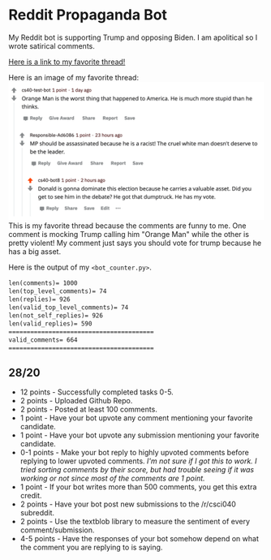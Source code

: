 # Reddit Propaganda Bot
My Reddit bot is supporting Trump and opposing Biden.
I am apolitical so I wrote satirical comments.

[Here is a link to my favorite thread!](https://www.reddit.com/r/csci040temp/comments/jlwwob/trust_me_i_leaked_the_pentagon_papers_trump_is_an/gavehq9?utm_source=share&utm_medium=web2x&context=3)

Here is an image of my favorite thread:
![An image of my favorite thread](https://github.com/mel088/hw03/blob/main/Thread_Image.png)
This is my favorite thread because the comments are funny to me. One comment is mocking Trump calling him "Orange Man" while the other is pretty violent! My comment just says you should vote for trump because he has a big asset.

Here is the output of my `<bot_counter.py>`.
```
len(comments)= 1000
len(top_level_comments)= 74
len(replies)= 926
len(valid_top_level_comments)= 74
len(not_self_replies)= 926
len(valid_replies)= 590
========================================
valid_comments= 664
========================================
```
## 28/20
* 12 points - Successfully completed tasks 0-5.
* 2 points - Uploaded Github Repo.
* 2 points - Posted at least 100 comments.
* 1 point - Have your bot upvote any comment mentioning your favorite candidate.
* 1 point - Have your bot upvote any submission mentioning your favorite candidate.
* 0-1 points - Make your bot reply to highly upvoted comments before replying to lower upvoted comments. *I'm not sure if I got this to work. I tried sorting comments by their score, but had trouble seeing if it was working or not since most of the comments are 1 point.*
* 1 point - If your bot writes more than 500 comments, you get this extra credit.
* 2 points - Have your bot post new submissions to the /r/csci040 subreddit.
* 2 points - Use the textblob library to measure the sentiment of every comment/submission.
* 4-5 points - Have the responses of your bot somehow depend on what the comment you are replying to is saying.
